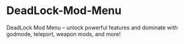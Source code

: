 # DeadLock-Mod-Menu
DeadLock Mod Menu – unlock powerful features and dominate with godmode, teleport, weapon mods, and more!
